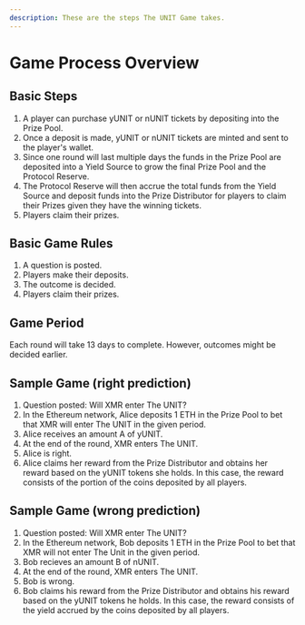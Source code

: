```yaml
---
description: These are the steps The UNIT Game takes.
---
```


# Game Process Overview

## Basic Steps

1. A player can purchase yUNIT or nUNIT tickets by depositing into the Prize Pool.&#x20;
2. Once a deposit is made, yUNIT or nUNIT tickets are minted and sent to the player's wallet.&#x20;
3. Since one round will last multiple days the funds in the Prize Pool are deposited into a Yield Source to grow the final Prize Pool and the Protocol Reserve.&#x20;
4. The Protocol Reserve will then accrue the total funds from the Yield Source and deposit funds into the Prize Distributor for players to claim their Prizes given they have the winning tickets.
5. Players claim their prizes.

## Basic Game Rules

1. A question is posted.
2. Players make their deposits.
3. The outcome is decided.
4. Players claim their prizes.

## Game Period

Each round will take 13 days to complete. However, outcomes might be decided earlier.



## Sample Game (right prediction)

1. Question posted: Will XMR enter The UNIT?
2. In the Ethereum network, Alice deposits 1 ETH in the Prize Pool to bet that XMR will enter The UNIT in the given period.
3. Alice receives an amount A of yUNIT.
4. At the end of the round, XMR enters The UNIT.&#x20;
5. Alice is right.
6. Alice claims her reward from the Prize Distributor and obtains her reward based on the yUNIT tokens she holds. In this case, the reward consists of the portion of the coins deposited by all players.

## Sample Game (wrong prediction)

1. Question posted: Will XMR enter The UNIT?
2. In the Ethereum network, Bob deposits 1 ETH in the Prize Pool to bet that XMR will not enter The Unit in the given period.
3. Bob recieves an amount B of nUNIT.
4. At the end of the round, XMR enters The UNIT.
5. Bob is wrong.
6. Bob claims his reward from the Prize Distributor and obtains his reward based on the yUNIT tokens he holds. In this case, the reward consists of the yield accrued by the coins deposited by all players.
